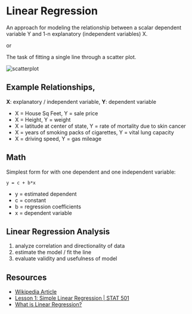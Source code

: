# Linear Regression

An approach for modeling the relationship between a scalar dependent variable Y and 1-n explanatory (independent variables) X.

or

The task of fitting a single line through a scatter plot.

![scatterplot](https://upload.wikimedia.org/wikipedia/commons/thumb/3/3a/Linear_regression.svg/438px-Linear_regression.svg.png)

## Example Relationships, 

**X**: explanatory / independent variable, **Y**: dependent variable

- X = House Sq Feet, Y = sale price
- X = Height, Y = weight
- X = latitude at center of state, Y = rate of mortality due to skin cancer
- X = years of smoking packs of cigarettes, Y = vital lung capacity
- X = driving speed, Y = gas mileage

## Math

Simplest form for with one dependent and one independent variable:

```
y = c + b*x
```

- y = estimated dependent
- c = constant
- b = regression coefficients
- x = dependent variable

## Linear Regression Analysis

1. analyze correlation and directionality of data
2. estimate the model / fit the line
3. evaluate validity and usefulness of model

## Resources
- [Wikipedia Article](https://en.wikipedia.org/wiki/Linear_regression)
- [Lesson 1: Simple Linear Regression | STAT 501](https://onlinecourses.science.psu.edu/stat501/node/250)
- [What is Linear Regression?](http://www.statisticssolutions.com/what-is-linear-regression/)
